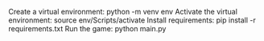 Create a virtual environment: python -m venv env
Activate the virtual environment: source env/Scripts/activate
Install requirements: pip install -r requirements.txt
Run the game: python main.py

